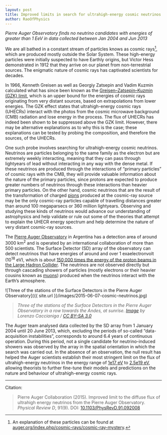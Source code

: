 ```yaml
---
layout: post
title: Improved limits in search for ultrahigh-energy cosmic neutrinos
author: RaoOfPhysics
---
```


_Pierre Auger Observatory finds no neutrino candidates with energies of greater than 1 EeV in data collected between Jan 2004 and Jun 2013_

We are all bathed in a constant stream of particles knows as cosmic rays[^1], which are produced mostly outside the Solar System.
These high-energy particles were initially suspected to have Earthly origins, but Victor Hess demonstrated in 1912 that they arrive on our planet from non-terrestrial sources.
The enigmatic nature of cosmic rays has captivated scientists for decades.

In 1966, Kenneth Greisen as well as Georgiy Zatsepin and Vadim Kuzmin calculated what has since been known as the [Greisen–Zatsepin–Kuzmin (GZK) limit](https://en.wikipedia.org/wiki/Greisen%E2%80%93Zatsepin%E2%80%93Kuzmin_limit), which is an upper bound for the energies of cosmic rays originating from very distant sources, based on extrapolations from lower energies.
The GZK effect states that ultrahigh-energy cosmic rays (UHECRs) interact with the photos from the cosmic microwave background (CMB) radiation and lose energy in the process.
The flux of UHECRs has indeed been shown to be suppressed above the GZK limit.
However, there may be alternative explanations as to why this is the case; these explanations can be tested by probing the composition, and therefore the sources, of the UHECRs.

One such probe involves searching for ultrahigh-energy cosmic neutrinos.
Neutrinos are particles belonging to the same family as the electron but are extremely weekly interacting, meaning that they can pass through lightyears of lead without interacting in any way with the dense metal.
If these neutrinos are produced through the interactions of “primary particles” of cosmic rays with the CMB, they will provide valuable information about the nature of the primary particles, since protons are expected to produce greater numbers of neutrinos through these interactions than heavier primary particles.
On the other hand, cosmic neutrinos that are the result of the transformation of charged [pions](https://simple.wikipedia.org/wiki/Pion) produced at the cosmic-ray source may be the only cosmic-ray particles capable of travelling distances greater than around 100 megaparsecs or 360 million lightyears.
Observing and studying these kinds of neutrinos would advance our understanding of astrophysics and help validate or rule out some of the theories that attempt to explain the UHECR energy spectrum and help determine the nature of very distant cosmic-ray sources.

The [Pierre Auger Observatory](https://www.auger.org/) in Argentina has a detection area of around 3000 km<sup>2</sup> and is operated by an international collaboration of more than 500 scientists.
The Surface Detector (SD) array of the observatory can detect neutrinos that have energies of around and over 1 exaelectronvolt (10<sup>18</sup> eV), which is about [150,000 times the energy of the proton beams in the Large Hadron Collider](http://www.wolframalpha.com/input/?i=1+EeV+vs+6.5+TeV).
The neutrinos are not observed directly but through cascading showers of particles (mostly electrons or their heavier cousins known as [muons](https://simple.wikipedia.org/wiki/Muon)) produced when the neutrinos interact with the Earth’s atmosphere.

![Three of the stations of the Surface Detectors in the Pierre Auger Observatory]({{ site.url }}/images/2015-06-07-cosmic-neutrinos.jpg)

> _Three of the stations of the Surface Detectors in the Pierre Auger Observatory in a row towards the Andes, at sunrise. [Image](https://commons.wikimedia.org/wiki/File:SD_tanks_and_Andes.JPG) by Lorenzo Caccianiga / [CC BY-SA 3.0](https://creativecommons.org/licenses/by-sa/3.0/)_

The Auger team analysed data collected by the SD array from 1 January 2004 until 20 June 2013, which, excluding the periods of so-called “data-acquisition instabilities”, corresponds to around 6.4 years of continuous operation.
During this period, not a single candidate for neutrino-induced showers was observed by the array in the spatial orientation in which the search was carried out.
In the absence of an observation, the null result has helped the Auger scientists establish their most stringent limit on the flux of ultrahigh-energy neutrinos in the energy range of [1e17 eV](http://www.wolframalpha.com/input/?i=1e17+eV) to [2.5e19 eV](http://www.wolframalpha.com/input/?i=2.5e19+eV), allowing theorists to further fine-tune their models and predictions on the nature and behaviour of ultrahigh-energy cosmic rays.

[^1]: An explanation of these particles can be found at [auger.org/index.php/cosmic-rays/cosmic-ray-mystery](https://www.auger.org/index.php/cosmic-rays/cosmic-ray-mystery).

---
Citation:

> Pierre Auger Collaboration (2015).
Improved limit to the diffuse flux of ultrahigh energy neutrinos from the Pierre Auger Observatory.
_Physical Review D_,
91(9).
DOI: [10.1103/PhysRevD.91.092008](http://dx.doi.org/10.1103/PhysRevD.91.092008)
